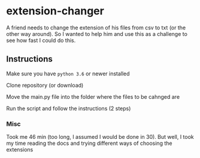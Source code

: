 # extension-changer
A friend needs to change the extension of his files from csv to txt (or the other way around). So I wanted to help him and use this as a challenge to see how fast I could do this. 

## Instructions
Make sure you have `python 3.6` or newer installed

Clone repository (or download)

Move the main.py file into the folder where the files to be cahnged are

Run the script and follow the instructions (2 steps)

### Misc
Took me 46 min (too long, I assumed I would be done in 30). But well, I took my time reading the docs and trying different ways of choosing the extensions